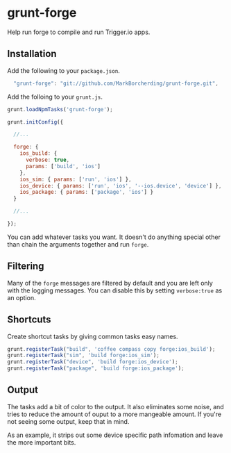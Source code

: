 # grunt-forge

Help run forge to compile and run Trigger.io apps.

## Installation

Add the following to your `package.json`.

```javascript
  "grunt-forge": "git://github.com/MarkBorcherding/grunt-forge.git",
```

Add the folloing to your `grunt.js`.

```javascript
grunt.loadNpmTasks('grunt-forge');

grunt.initConfig({

  //...

  forge: {
    ios_build: {
      verbose: true,
      params: ['build', 'ios']
    },
    ios_sim: { params: ['run', 'ios'] },
    ios_device: { params: ['run', 'ios', '--ios.device', 'device'] },
    ios_package: { params: ['package', 'ios'] }
  }

  //...

});
```

You can add whatever tasks you want. It doesn't do anything special other than chain the arguments together
and run `forge`.

## Filtering

Many of the `forge` messages are filtered by default and you are left only with the logging messages. You can disable
this by setting `verbose:true` as an option.


## Shortcuts

Create shortcut tasks by giving common tasks easy names.

```javascript
grunt.registerTask("build", 'coffee compass copy forge:ios_build');
grunt.registerTask("sim", 'build forge:ios_sim');
grunt.registerTask("device", 'build forge:ios_device');
grunt.registerTask("package", 'build forge:ios_package');
```

## Output

The tasks add a bit of color to the output.  It also eliminates some noise, and tries to reduce the amount of ouput
to a more mangeable amount. If you're not seeing some output, keep that in mind.

As an example, it strips out some device specific path infomation and leave the more important bits.


